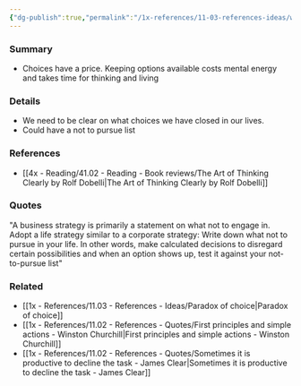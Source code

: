 ```yaml
---
{"dg-publish":true,"permalink":"/1x-references/11-03-references-ideas/we-need-to-close-doors/","title":"We need to close doors"}
---
```



### Summary
- Choices have a price. Keeping options available costs mental energy and takes time for thinking and living

### Details
- We need to be clear on what choices we have closed in our lives.
- Could have a not to pursue list

### References
- [[4x - Reading/41.02 - Reading - Book reviews/The Art of Thinking Clearly by Rolf Dobelli\|The Art of Thinking Clearly by Rolf Dobelli]]


### Quotes
"A business strategy is primarily a statement on what not to engage in. Adopt a life strategy similar to a corporate strategy: Write down what not to pursue in your life. In other words, make calculated decisions to disregard certain possibilities and when an option shows up, test it against your not-to-pursue list"

### Related
- [[1x - References/11.03 - References - Ideas/Paradox of choice\|Paradox of choice]]
- [[1x - References/11.02 - References - Quotes/First principles and simple actions - Winston Churchill\|First principles and simple actions - Winston Churchill]]
- [[1x - References/11.02 - References - Quotes/Sometimes it is productive to decline the task - James Clear\|Sometimes it is productive to decline the task - James Clear]]